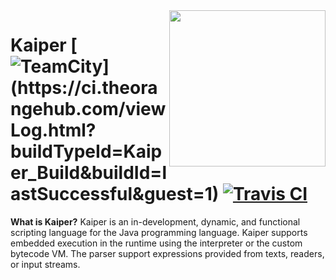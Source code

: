 <img align="right" src="http://i.imgur.com/5w07wFy.png" height="250" width="250">

Kaiper [![TeamCity](https://ci.theorangehub.com/app/rest/builds/buildType:(id:Kaiper_Build)/statusIcon)](https://ci.theorangehub.com/viewLog.html?buildTypeId=Kaiper_Build&buildId=lastSuccessful&guest=1) [![Travis CI](https://travis-ci.org/Avarel/Kaiper.svg?branch=master)](https://travis-ci.org/Avarel/Kaiper)
===
**What is Kaiper?** 
Kaiper is an in-development, dynamic, and functional scripting language for the Java programming language.
    Kaiper supports embedded execution in the runtime using the interpreter or the custom bytecode VM.
    The parser support expressions provided from texts, readers, or input streams.
